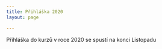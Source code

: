 ```yaml
---
title: Přihláška 2020
layout: page

---
```

Přihláška do kurzů v roce 2020 se spustí na konci Listopadu